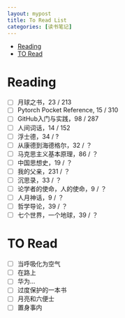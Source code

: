 ```yaml
---
layout: mypost
title: To Read List
categories: [读书笔记]
---
```


- [Reading](#reading)
- [TO Read](#to-read)


# Reading

- [ ] 月球之书，23 / 213
- [ ] Pytorch Pocket Reference, 15 / 310
- [ ] GitHub入门与实践，98 / 287
- [ ] 人间词话，14 / 152
- [ ] 浮士德，34 /  ?
- [ ] 从康德到海德格尔，32 / ？
- [ ] 马克思主义基本原理，86 / ？
- [ ] 中国思想史，19 / ？
- [ ] 我的父亲，231 / ？
- [ ] 沉思录，33 / ？
- [ ] 论学者的使命，人的使命，9 / ？
- [ ] 人月神话，9 / ？
- [ ] 哲学导论，39 / ？
- [ ] 七个世界，一个地球，39 / ？

# TO Read

- [ ] 当呼吸化为空气
- [ ] 在路上
- [ ] 华为...
- [ ] 过度保护的一本书
- [ ] 月亮和六便士
- [ ] 置身事内